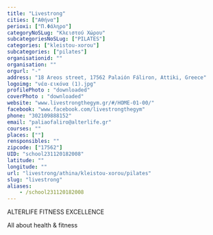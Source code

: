 ```yaml
---
title: "Livestrong"
cities: ["Αθήνα"]
perioxi: ["Π.Φάληρο"]
categoryNoSLug: "Κλειστού Χώρου"
subcategoriesNoSLug: ["PILATES"]
categories: ["kleistou-xorou"]
subcategories: ["pilates"]
organisationid: ""
organisation: ""
orgurl: "-"
address: "18 Areos street, 17562 Palaión Fáliron, Attiki, Greece"
logoimg: "νέα-εικόνα (1).jpg"
profilePhoto : "downloaded"
coverPhoto : "downloaded"
website: "www.livestrongthegym.gr/#/HOME-01-00/"
facebook: "www.facebook.com/livestrongthegym"
phone: "302109888152"
email: "paliaofaliro@alterlife.gr"
courses: ""
places: [""]
rensponsibles: ""
zipcode: ["17562"]
UID: "school231120182008"
latitude: ""
longitude: ""
url: "livestrong/athina/kleistou-xorou/pilates"
slug: "livestrong"
aliases:
    - /school231120182008
---
```



ALTERLIFE FITNESS EXCELLENCE

All about health &amp; fitness